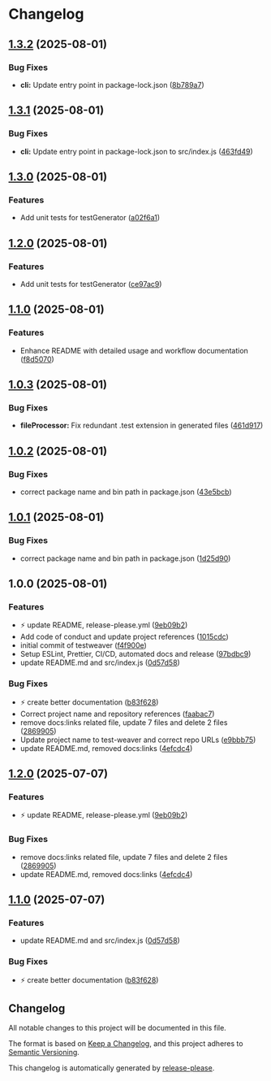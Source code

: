 # Changelog

## [1.3.2](https://github.com/ioncakephper/test-weaver/compare/v1.3.1...v1.3.2) (2025-08-01)

### Bug Fixes

- **cli:** Update entry point in package-lock.json ([8b789a7](https://github.com/ioncakephper/test-weaver/commit/8b789a731dc08716bd92c43ff91c22513dc4760d))

## [1.3.1](https://github.com/ioncakephper/test-weaver/compare/v1.3.0...v1.3.1) (2025-08-01)

### Bug Fixes

- **cli:** Update entry point in package-lock.json to src/index.js ([463fd49](https://github.com/ioncakephper/test-weaver/commit/463fd49a4aecf31c5f76bed8ddf1b4e61a11f4b3))

## [1.3.0](https://github.com/ioncakephper/test-weaver/compare/v1.2.0...v1.3.0) (2025-08-01)

### Features

- Add unit tests for testGenerator ([a02f6a1](https://github.com/ioncakephper/test-weaver/commit/a02f6a1a1e1cfcae5c95514b02f2d28510489c8d))

## [1.2.0](https://github.com/ioncakephper/test-weaver/compare/v1.1.0...v1.2.0) (2025-08-01)

### Features

- Add unit tests for testGenerator ([ce97ac9](https://github.com/ioncakephper/test-weaver/commit/ce97ac9148cf2540bf48e29fe793eb1aecf8fae8))

## [1.1.0](https://github.com/ioncakephper/test-weaver/compare/v1.0.3...v1.1.0) (2025-08-01)

### Features

- Enhance README with detailed usage and workflow documentation ([f8d5070](https://github.com/ioncakephper/test-weaver/commit/f8d507077d144da399a29351f513b34daab40c29))

## [1.0.3](https://github.com/ioncakephper/test-weaver/compare/v1.0.2...v1.0.3) (2025-08-01)

### Bug Fixes

- **fileProcessor:** Fix redundant .test extension in generated files ([461d917](https://github.com/ioncakephper/test-weaver/commit/461d917afad89785a98ce69dbe5b8b98e304d0ac))

## [1.0.2](https://github.com/ioncakephper/test-weaver/compare/v1.0.1...v1.0.2) (2025-08-01)

### Bug Fixes

- correct package name and bin path in package.json ([43e5bcb](https://github.com/ioncakephper/test-weaver/commit/43e5bcb4a86365835b1533c07dc4d250bf693e49))

## [1.0.1](https://github.com/ioncakephper/test-weaver/compare/v1.0.0...v1.0.1) (2025-08-01)

### Bug Fixes

- correct package name and bin path in package.json ([1d25d90](https://github.com/ioncakephper/test-weaver/commit/1d25d90292badad4a64cd913d27837bec87dc459))

## 1.0.0 (2025-08-01)

### Features

- :zap: update README, release-please.yml ([9eb09b2](https://github.com/ioncakephper/test-weaver/commit/9eb09b2d1a151d075a1f75eec615e0e25b2f9997))
- Add code of conduct and update project references ([1015cdc](https://github.com/ioncakephper/test-weaver/commit/1015cdc7afd6eba382025f87e24a07035eca9876))
- initial commit of testweaver ([f4f900e](https://github.com/ioncakephper/test-weaver/commit/f4f900ec4353daeb23881ef544918021e09883f7))
- Setup ESLint, Prettier, CI/CD, automated docs and release ([97bdbc9](https://github.com/ioncakephper/test-weaver/commit/97bdbc9de4eea3cb818afbda685c2835f2373cb8))
- update README.md and src/index.js ([0d57d58](https://github.com/ioncakephper/test-weaver/commit/0d57d589ff929dfdd5fad06c6b709d81f613e205))

### Bug Fixes

- :zap: create better documentation ([b83f628](https://github.com/ioncakephper/test-weaver/commit/b83f628b930d9c4f27420ed35df45d334d76912f))
- Correct project name and repository references ([faabac7](https://github.com/ioncakephper/test-weaver/commit/faabac7d1cea7377acec21040e465e440bc65fbd))
- remove docs:links related file, update 7 files and delete 2 files ([2869905](https://github.com/ioncakephper/test-weaver/commit/286990585a28b1fa3963e515397c7c5616612d5c))
- Update project name to test-weaver and correct repo URLs ([e9bbb75](https://github.com/ioncakephper/test-weaver/commit/e9bbb75b6d1aed35ccfe979bf537dcce272408e8))
- update README.md, removed docs:links ([4efcdc4](https://github.com/ioncakephper/test-weaver/commit/4efcdc4c6962f20c189aabca86cc3d36053013dd))

## [1.2.0](https://github.com/ioncakephper/js-starter/compare/v1.1.0...v1.2.0) (2025-07-07)

### Features

- :zap: update README, release-please.yml ([9eb09b2](https://github.com/ioncakephper/js-starter/commit/9eb09b2d1a151d075a1f75eec615e0e25b2f9997))

### Bug Fixes

- remove docs:links related file, update 7 files and delete 2 files ([2869905](https://github.com/ioncakephper/js-starter/commit/286990585a28b1fa3963e515397c7c5616612d5c))
- update README.md, removed docs:links ([4efcdc4](https://github.com/ioncakephper/js-starter/commit/4efcdc4c6962f20c189aabca86cc3d36053013dd))

## [1.1.0](https://github.com/ioncakephper/js-starter/compare/v1.0.3...v1.1.0) (2025-07-07)

### Features

- update README.md and src/index.js ([0d57d58](https://github.com/ioncakephper/js-starter/commit/0d57d589ff929dfdd5fad06c6b709d81f613e205))

### Bug Fixes

- :zap: create better documentation ([b83f628](https://github.com/ioncakephper/js-starter/commit/b83f628b930d9c4f27420ed35df45d334d76912f))

## Changelog

All notable changes to this project will be documented in this file.

The format is based on [Keep a Changelog](https://keepachangelog.com/en/1.0.0/), and this project adheres to [Semantic Versioning](https://semver.org/spec/v2.0.0.html).

This changelog is automatically generated by [release-please](https://github.com/googleapis/release-please).
